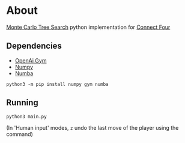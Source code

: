 # About

[Monte Carlo Tree Search](https://en.wikipedia.org/wiki/Monte_Carlo_tree_search) python implementation for [Connect Four](https://en.wikipedia.org/wiki/Connect_Four)

## Dependencies

- [OpenAi Gym](https://gym.openai.com/)
- [Numpy](https://numpy.org/)
- [Numba](https://numba.pydata.org/)
```
python3 -m pip install numpy gym numba
```

## Running
```sh
python3 main.py
```
(In 'Human input' modes, `z` undo the last move of the player using the command)

